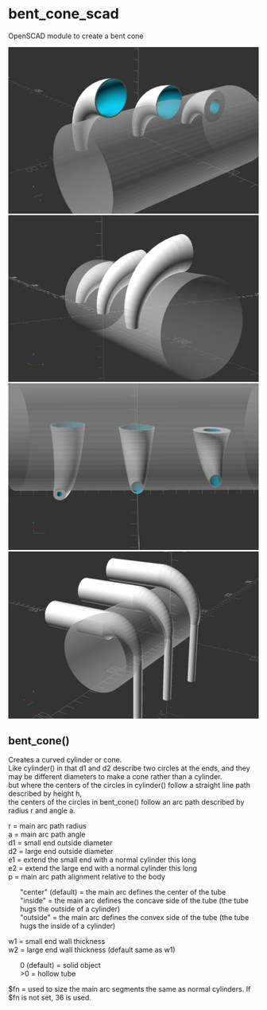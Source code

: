 # bent_cone_scad
OpenSCAD module to create a bent cone

![](bent_cone_demo.png)
![](bent_cone_demo_1.png)
![](bent_cone_demo_2.png)
![](bent_cone_demo_3.png)

## bent_cone()
Creates a curved cylinder or cone.  
Like cylinder() in that d1 and d2 describe two circles at the ends, and they may be different diameters to make a cone rather than a cylinder.  
but where the centers of the circles in cylinder() follow a straight line path described by height h,  
the centers of the circles in bent_cone() follow an arc path described by radius r and angle a.

r = main arc path radius  
a = main arc path angle  
d1 = small end outside diameter  
d2 = large end outside diameter  
e1 = extend the small end with a normal cylinder this long  
e2 = extend the large end with a normal cylinder this long  
p = main arc path alignment relative to the body  
<ul>
"center" (default) = the main arc defines the center of the tube<br>
"inside" = the main arc defines the concave side of the tube (the tube hugs the outside of a cylinder)<br>
"outside" = the main arc defines the convex side of the tube (the tube hugs the inside of a cylinder)
</ul>

w1 = small end wall thickness  
w2 = large end wall thickness (default same as w1)  
<ul>
0 (default) = solid object<br>
>0 = hollow tube
</ul>
$fn = used to size the main arc segments the same as normal cylinders. If $fn is not set, 36 is used.
